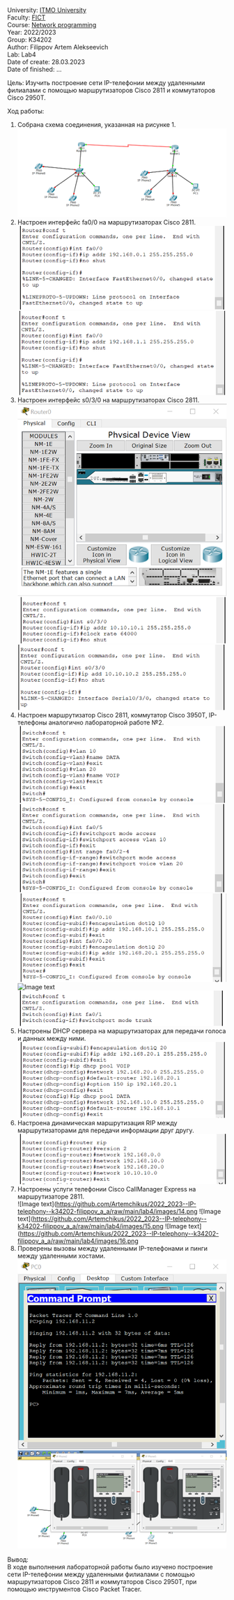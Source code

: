University: [ITMO University](https://itmo.ru/ru/)  
Faculty: [FICT](https://fict.itmo.ru)  
Course: [Network programming](https://itmo-ict-faculty.github.io/ip-telephony)  
Year: 2022/2023  
Group: K34202  
Author: Filippov Artem Alekseevich  
Lab: Lab4  
Date of create: 28.03.2023  
Date of finished: ...

Цель: Изучить построение сети IP-телефонии между удаленными филиалами с помощью маршрутизаторов Cisco 2811 и коммутаторов Cisco 2950Т.

Ход работы:

1. Собрана схема соединения, указанная на рисунке 1.  
   ![Image text](https://github.com/Artemchikus/2022_2023--IP-telephony--k34202-filippov_a_a/raw/main/lab4/images/0.png)
2. Настроен интерфейс fa0/0 на маршрутизаторах Cisco 2811.  
   ![Image text](https://github.com/Artemchikus/2022_2023--IP-telephony--k34202-filippov_a_a/raw/main/lab4/images/2.png)
   ![Image text](https://github.com/Artemchikus/2022_2023--IP-telephony--k34202-filippov_a_a/raw/main/lab4/images/3.png)
3. Настроен интерфейс s0/3/0 на маршрутизаторах Cisco 2811.  
   ![Image text](https://github.com/Artemchikus/2022_2023--IP-telephony--k34202-filippov_a_a/raw/main/lab4/images/1.png)
   ![Image text](https://github.com/Artemchikus/2022_2023--IP-telephony--k34202-filippov_a_a/raw/main/lab4/images/4.png)
   ![Image text](https://github.com/Artemchikus/2022_2023--IP-telephony--k34202-filippov_a_a/raw/main/lab4/images/5.png)
4. Настроен маршрутизатор Cisco 2811, коммутатор Cisco 3950Т, IP-телефоны аналогично лабораторной работе №2.  
   ![Image text](https://github.com/Artemchikus/2022_2023--IP-telephony--k34202-filippov_a_a/raw/main/lab4/images/6.png)  
   ![Image text](https://github.com/Artemchikus/2022_2023--IP-telephony--k34202-filippov_a_a/raw/main/lab4/images/7.png)
   ![Image text](https://github.com/Artemchikus/2022_2023--IP-telephony--k34202-filippov_a_a/raw/main/lab4/images/8.png)
   ![Image text](https://github.com/Artemchikus/2022_2023--IP-telephony--k34202-filippov_a_a/raw/main/lab4/images/9.png)
   ![Image text](https://github.com/Artemchikus/2022_2023--IP-telephony--k34202-filippov_a_a/raw/main/lab4/images/10.png)
5. Настроены DHCP сервера на маршрутизаторах для передачи голоса и данных между ними.  
   ![Image text](https://github.com/Artemchikus/2022_2023--IP-telephony--k34202-filippov_a_a/raw/main/lab4/images/11.png)
6. Настроена динамическая маршрутизация RIP между маршрутизаторами для передачи информации друг другу.  
   ![Image text](https://github.com/Artemchikus/2022_2023--IP-telephony--k34202-filippov_a_a/raw/main/lab4/images/13.png)
7. Настроены услуги телефонии Cisco CallManager Express на маршрутизаторе 2811.  
   ![Image text](https://github.com/Artemchikus/2022_2023--IP-telephony--k34202-filippov_a_a/raw/main/lab4/images/14.png
   ![Image text](https://github.com/Artemchikus/2022_2023--IP-telephony--k34202-filippov_a_a/raw/main/lab4/images/15.png
   ![Image text](https://github.com/Artemchikus/2022_2023--IP-telephony--k34202-filippov_a_a/raw/main/lab4/images/16.png
8. Проверены вызовы между удаленными IP-телефонами и пинги между удаленными хостами.  
   ![Image text](https://github.com/Artemchikus/2022_2023--IP-telephony--k34202-filippov_a_a/raw/main/lab4/images/17.png)
   ![Image text](https://github.com/Artemchikus/2022_2023--IP-telephony--k34202-filippov_a_a/raw/main/lab4/images/18.png)

Вывод:  
В ходе выполнения лабораторной работы было изучено построение сети IP-телефонии между удаленными филиалами с помощью маршрутизаторов Cisco 2811 и коммутаторов Cisco 2950Т, при помощью инструментов Cisco Packet Tracer.
